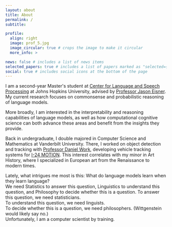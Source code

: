 ```yaml
---
layout: about
title: About
permalink: /
subtitle:

profile:
  align: right
  image: prof_5.jpg
  image_circular: true # crops the image to make it circular
  more_info: >

news: false # includes a list of news items
selected_papers: true # includes a list of papers marked as "selected={true}"
social: true # includes social icons at the bottom of the page
---
```


I am a second-year Master's student at [Center for Language and Speech Processing](https://www.clsp.jhu.edu/) at Johns Hopkins University, advised by [Professor Jason Eisner](https://www.cs.jhu.edu/~jason/). My current research focuses on commonsense and probabilistic reasoning of language models.

More broadly, I am interested in the interpretability and reasoning capabilities of language models, as well as how computational cognitive science can both advance these areas and benefit from the insights they provide.

Back in undergraduate, I double majored in Computer Science and Mathematics at Vanderbilt University. There, I worked on object detection and tracking with [Professor Daniel Work](https://lab-work.github.io/about/), developing vehicle tracking systems for [I-24 MOTION](https://i24motion.org/). This interest correlates with my minor in Art History, where I specialized in European art from the Renaissance to modern times.




Lately, what intrigues me most is this: What do language models learn when they learn language?  
We need Statistics to answer this question, Linguistics to understand this question, and Philosophy to decide whether this is a question. 
To answer this question, we need statisticians.  
To understand this question, we need linguists.  
To decide whether this is a question, we need philosophers. (Wittgenstein would likely say no.)  
Unfortunately, I am a computer scientist by training.
